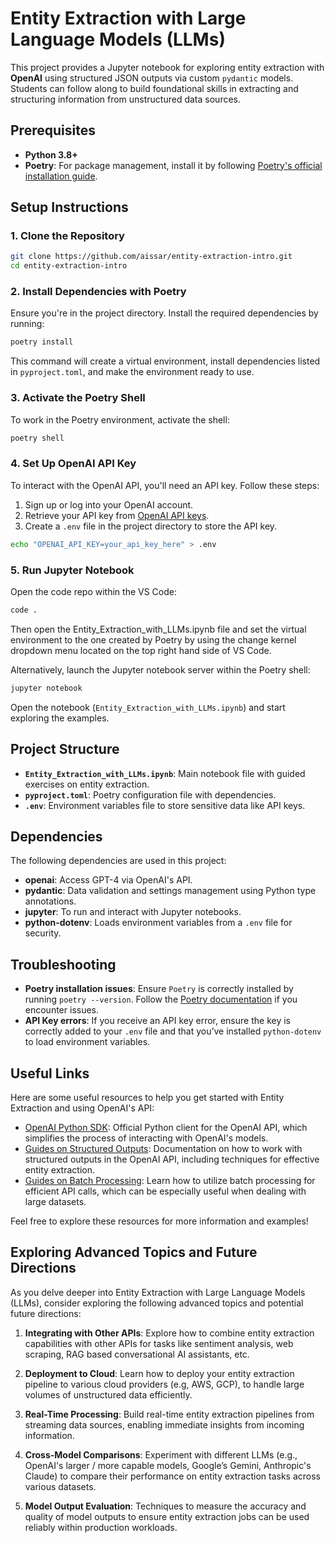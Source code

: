 # Entity Extraction with Large Language Models (LLMs)

This project provides a Jupyter notebook for exploring entity extraction with **OpenAI** using structured JSON outputs via custom `pydantic` models. Students can follow along to build foundational skills in extracting and structuring information from unstructured data sources.

## Prerequisites

- **Python 3.8+**
- **Poetry**: For package management, install it by following [Poetry's official installation guide](https://python-poetry.org/docs/#installation).

## Setup Instructions

### 1. Clone the Repository

```bash
git clone https://github.com/aissar/entity-extraction-intro.git
cd entity-extraction-intro
```

### 2. Install Dependencies with Poetry

Ensure you're in the project directory. Install the required dependencies by running:

```bash
poetry install
```

This command will create a virtual environment, install dependencies listed in `pyproject.toml`, and make the environment ready to use.

### 3. Activate the Poetry Shell

To work in the Poetry environment, activate the shell:

```bash
poetry shell
```

### 4. Set Up OpenAI API Key

To interact with the OpenAI API, you'll need an API key. Follow these steps:

1. Sign up or log into your OpenAI account.
2. Retrieve your API key from [OpenAI API keys](https://platform.openai.com/account/api-keys).
3. Create a `.env` file in the project directory to store the API key.

```bash
echo "OPENAI_API_KEY=your_api_key_here" > .env
```

### 5. Run Jupyter Notebook

Open the code repo within the VS Code:

```bash
code .
```

Then open the Entity_Extraction_with_LLMs.ipynb file and set the virtual environment to the one created by Poetry by using the change kernel dropdown menu located on the top right hand side of VS Code.

Alternatively, launch the Jupyter notebook server within the Poetry shell:

```bash
jupyter notebook
```

Open the notebook (`Entity_Extraction_with_LLMs.ipynb`) and start exploring the examples.

## Project Structure

- **`Entity_Extraction_with_LLMs.ipynb`**: Main notebook file with guided exercises on entity extraction.
- **`pyproject.toml`**: Poetry configuration file with dependencies.
- **`.env`**: Environment variables file to store sensitive data like API keys.

## Dependencies

The following dependencies are used in this project:

- **openai**: Access GPT-4 via OpenAI's API.
- **pydantic**: Data validation and settings management using Python type annotations.
- **jupyter**: To run and interact with Jupyter notebooks.
- **python-dotenv**: Loads environment variables from a `.env` file for security.

## Troubleshooting

- **Poetry installation issues**: Ensure `Poetry` is correctly installed by running `poetry --version`. Follow the [Poetry documentation](https://python-poetry.org/docs/#installation) if you encounter issues.
- **API Key errors**: If you receive an API key error, ensure the key is correctly added to your `.env` file and that you’ve installed `python-dotenv` to load environment variables.

## Useful Links

Here are some useful resources to help you get started with Entity Extraction and using OpenAI's API:

- [OpenAI Python SDK](https://github.com/openai/openai-python): Official Python client for the OpenAI API, which simplifies the process of interacting with OpenAI's models.
- [Guides on Structured Outputs](https://platform.openai.com/docs/guides/structured-outputs): Documentation on how to work with structured outputs in the OpenAI API, including techniques for effective entity extraction.
- [Guides on Batch Processing](https://platform.openai.com/docs/guides/batch): Learn how to utilize batch processing for efficient API calls, which can be especially useful when dealing with large datasets.

Feel free to explore these resources for more information and examples!

## Exploring Advanced Topics and Future Directions

As you delve deeper into Entity Extraction with Large Language Models (LLMs), consider exploring the following advanced topics and potential future directions:

1. **Integrating with Other APIs**: Explore how to combine entity extraction capabilities with other APIs for tasks like sentiment analysis, web scraping, RAG based conversational AI assistants, etc.

2. **Deployment to Cloud**: Learn how to deploy your entity extraction pipeline to various cloud providers (e.g, AWS, GCP), to handle large volumes of unstructured data efficiently.

3. **Real-Time Processing**: Build real-time entity extraction pipelines from streaming data sources, enabling immediate insights from incoming information.

4. **Cross-Model Comparisons**: Experiment with different LLMs (e.g., OpenAI's larger / more capable models, Google’s Gemini, Anthropic's Claude) to compare their performance on entity extraction tasks across various datasets.

5. **Model Output Evaluation**: Techniques to measure the accuracy and quality of model outputs to ensure entity extraction jobs can be used reliably within production workloads.
